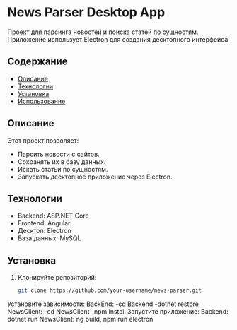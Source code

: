 # News Parser Desktop App

Проект для парсинга новостей и поиска статей по сущностям. Приложение использует Electron для создания десктопного интерфейса.

## Содержание
- [Описание](#описание)
- [Технологии](#технологии)
- [Установка](#установка)
- [Использование](#использование)

## Описание
Этот проект позволяет:
- Парсить новости с сайтов.
- Сохранять их в базу данных.
- Искать статьи по сущностям.
- Запускать десктопное приложение через Electron.

## Технологии
- Backend: ASP.NET Core
- Frontend: Angular
- Десктоп: Electron
- База данных: MySQL

## Установка
1. Клонируйте репозиторий:
   ```bash
   git clone https://github.com/your-username/news-parser.git
  Установите зависимости:
   BackEnd:
     -cd Backend
     -dotnet restore
   NewsClient:
   -cd NewsClient
   -npm install
  Запустите приложение:
    Backend: dotnet run
    NewsClient: ng build, npm run electron
    
